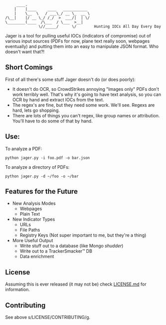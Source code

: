 ```
     ____.
    |    |____     ____   ___________
    |    \__  \   / ___\_/ __ \_  __ \
/\__|    |/ __ \_/ /_/  >  ___/|  | \/
\________(____  /\___  / \___  >__|
               \//_____/      \/        Hunting IOCs All Day Every Day
```

Jager is a tool for pulling useful IOCs (indicators of compromise) out of various input sources (PDFs for now, plane text really soon, webpages eventually) and putting them into an easy to manipulate JSON format. Who doesn't want that?!

## Short Comings
First of all there's some stuff Jager doesn't do (or does poorly):

- It doesn't do OCR, so CrowdStrikes annoying "Images only" PDFs don't work terribly well. That's why it's going to have text analysis, so you can OCR by hand and extract IOCs from the text.
- The regex's are fine, but they need some work. We'll see. Regexs are hard, lets go shopping.
- There are lots of things you can't regex, like group names or attribution. You'll have to do some of that by hand.

## Use:
To analyze a PDF:

```python jager.py -i foo.pdf -o bar.json```

To analyze a directory of PDFs:

```python jager.py -d ~/foo -o ~/bar```

## Features for the Future
- New Analysis Modes
    - Webpages
    - Plain Text
- New Indicator Types
    - URLs
    - File Paths
    - Registry Keys (Not super important to me, but they're a thing)
- More Useful Output
    - Write stuff out to a database (like Mongo *shudder*)
    - Write out to a TrackerSmacker:tm: DB
    - Data enrichment

## License
Assuming this is ever released (it may not be) check [LICENSE.md](./LICENSE.md) for information.

## Contributing
See above s/LICENSE/CONTRIBUTING/g.
